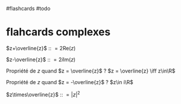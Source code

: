 #flashcards #todo 
# flahcards complexes

$z+\overline{z}$ :: $= 2\text{Re}(z)$
<!--SR:!2022-08-17,13,170-->

$z-\overline{z}$ :: $= 2i \text{Im}(z)$
<!--SR:!2022-09-02,17,150-->

Propriété de $z$ quand $z = \overline{z}$
?
$z = \overline{z} \iff z\in\R$
<!--SR:!2022-10-26,75,230-->

Propriété de $z$ quand $z = -\overline{z}$
?
$z\in i\R$
<!--SR:!2022-08-27,23,150-->

$z\times\overline{z}$ :: $= |z|^2$
<!--SR:!2022-08-25,21,210-->

